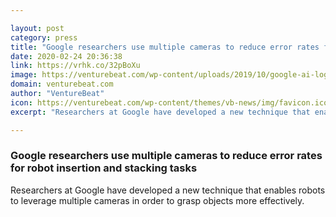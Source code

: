 ```yaml
---

layout: post
category: press
title: "Google researchers use multiple cameras to reduce error rates for robot insertion and stacking tasks"
date: 2020-02-24 20:36:38
link: https://vrhk.co/32pBoXu
image: https://venturebeat.com/wp-content/uploads/2019/10/google-ai-logo.jpg?w=1200&strip=all
domain: venturebeat.com
author: "VentureBeat"
icon: https://venturebeat.com/wp-content/themes/vb-news/img/favicon.ico
excerpt: "Researchers at Google have developed a new technique that enables robots to leverage multiple cameras in order to grasp objects more effectively."

---
```


### Google researchers use multiple cameras to reduce error rates for robot insertion and stacking tasks

Researchers at Google have developed a new technique that enables robots to leverage multiple cameras in order to grasp objects more effectively.
